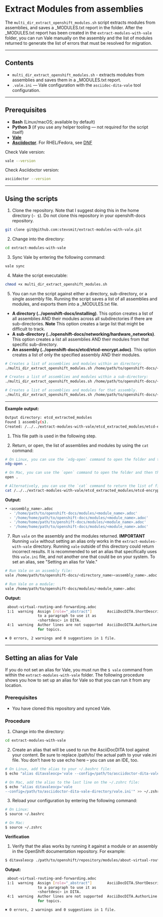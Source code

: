 # Extract Modules from assemblies

The `multi_dir_extract_openshift_modules.sh` script extracts modules from assemblies, and saves a _MODULES.txt report in the folder. After the _MODULES.txt report has been created in the `extract-modules-with-vale` folder, you can run Vale manually on the assembly and the list of modules returned to generate the list of errors that must be resolved for migration.

---

## Contents

- `multi_dir_extract_openshift_modules.sh` - extracts modules from assemblies and saves them in a _MODULES.txt report.
- `.vale.ini` — Vale configuration with the `asciidoc-dita-vale` tool configuration.
---

## Prerequisites

- **Bash** (Linux/macOS; available by default)
- **Python 3** (if you use any helper tooling — not required for the script itself)
- [**Vale**](https://vale.sh/docs/install) 
- [**Asciidoctor**](https://docs.asciidoctor.org/asciidoctor/latest/install/). For RHEL/Fedora, see [DNF](https://docs.asciidoctor.org/asciidoctor/latest/install/linux-packaging/#dnf)

Check Vale version:

```bash
vale --version
```

Check Asciidoctor version:

```bash
asciidoctor --version
```
---

## Using the scripts

1. Clone the repository. Note that I suggest doing this in the home directory (`~ $`). Do not clone this repository in your openshift-docs repository. 

```bash
git clone git@github.com:stevsmit/extract-modules-with-vale.git
```
2. Change into the directory:

```bash
cd extract-modules-with-vale
```
3. Sync Vale by entering the following command:

 ```bash
vale sync
```

4. Make the script executable:
```bash
chmod +x multi_dir_extract_openshift_modules.sh
```
5. You can run the script against either a directory, sub-directory, or a single assembly file. Running the script saves a list of all assemblies and modules, and exports them into a _MODULES.txt file.
- **A directory (../openshift-docs/installing)**. This option creates a list of all assemblies AND their modules across all subdirectories if there are sub-directories. **Note** This option creates a large list that might be difficult to track.
- **A sub-directory (../openshift-docs/networking/hardware_networks)**. This option creates a list all assemblies AND their modules from that specific sub-directory.
- **An assembly (../openshift-docs/etcd/etcd-encrypt.adoc)**. This option creates a list of only the specified assembly AND their modules.

```bash
# Creates a list of assemblies and modules within an directory:
./multi_dir_extract_openshift_modules.sh /home/path/to/openshift-docs/<directory_name>

# Creates a list of assemblies and modules within a sub-directory:
./multi_dir_extract_openshift_modules.sh /home/path/to/openshift-docs/<directory_name>/<sub_directory_name>

# Creates a list of assemblies and modules for that assembly.
./multi_dir_extract_openshift_modules.sh /home/path/to/openshift-docs/<directory_name>/<assembly_name>.adoc
```
---
**Example output:**
```bash
Output directory: etcd_extracted_modules
Found 1 assembly(s).
Created: /../../extract-modules-with-vale/etcd_extracted_modules/etcd-encrypt.adoc_MODULES.txt <1>
```
 1. This file path is used in the following step.

6. Return, or open, the list of assemblies and modules by using the `cat` command:
```bash
# On Linux, you can use the `xdg-open` command to open the folder and then the `_MODULES.txt` file in your text editor:
xdg-open .

# On Mac, you can use the `open` command to open the folder and then the `_MODULES.txt` file in your text editor:
open .

# Alternatively, you can use the `cat` command to return the list of files in the terminal:
cat /../../extract-modules-with-vale/etcd_extracted_modules/etcd-encrypt.adoc_MODULES.txt
 ```
**Output:**
```bash
• <assembly_name>.adoc
  - '/home/path/to/openshift-docs/modules/<module_name>.adoc'
  - '/home/home/path/to/openshift-docs/modules/<module_name>.adoc'
  - '/home/home/path/to/penshift-docs/modules/<module_name>.adoc'
  - '/home/home/path/to/openshift-docs/modules/<module_name>.adoc'
```

7. Run `vale` on the assembly and the modules returned. **IMPORTANT** Running `vale` without setting an alias only works in the `extract-modules-with-vale` directory. Running `vale` outside of this directory could return incorrect results. It is recommended to set an alias that specifically uses this `vale.ini` file, and not another one that could be on your system. To set an alias, see "Setting an alias for Vale."
```bash
# Run Vale on an assembly file:
vale /home/path/to/openshift-docs/<directory_name><assembly_name>.adoc

# Run Vale on a module:
vale /home/path/to/openshift-docs/modules/<module_name>.adoc
```
**Output:**
```bash
 about-virtual-routing-and-forwarding.adoc
 1:1  warning  Assign [role="_abstract"]       AsciiDocDITA.ShortDescription 
               to a paragraph to use it as                                   
               <shortdesc> in DITA.                                          
 4:1  warning  Author lines are not supported  AsciiDocDITA.AuthorLine       
               for topics.                                                   

✖ 0 errors, 2 warnings and 0 suggestions in 1 file.
```
---

## Setting an alias for Vale
If you do not set an alias for Vale, you must run the `$ vale` command from within the `extract-modules-with-vale` folder. The following procedure shows you how to set up an alias for Vale so that you can run it from any location.

### Prerequisites

* You have cloned this repository and synced Vale.

### Procedure

1. Change into the directory:

```bash
cd extract-modules-with-vale
```

2. Create an alias that will be used to run the AsciiDocDITA tool against your content. Be sure to replace /path/to/ the actual path to your vale.ini file. You don’t have to use echo here – you can use an IDE, too.
```bash
# On Linux, add the alias to your ~/.bashrc file:
$ echo "alias ditavaleocp='vale --config=/path/to/asciidoctor-dita-vale-directory/vale.ini'" >> ~/.bashrc

# On Mac, add the alias to the last line on the ~/.zshrc file:
$ echo "alias ditavaleocp='vale 
--config=/path/to/asciidoctor-dita-vale-directory/vale.ini'" >> ~/.zshrc
```

3. Reload your configuration by entering the following command:
```bash
# On Linux:
$ source ~/.bashrc

# On Mac:
$ source ~/.zshrc
```

**Verification**

1. Verify that the alias works by running it against a module or an assembly in the OpenShift documentation repository. For example:
```bash
$ ditavaleocp ./path/to/openshift/repository/modules/about-virtual-routing-and-forwarding.adoc 
```
**Output:**
```bash
 about-virtual-routing-and-forwarding.adoc
 1:1  warning  Assign [role="_abstract"]       AsciiDocDITA.ShortDescription 
               to a paragraph to use it as                                   
               <shortdesc> in DITA.                                          
 4:1  warning  Author lines are not supported  AsciiDocDITA.AuthorLine       
               for topics.                                                   

✖ 0 errors, 2 warnings and 0 suggestions in 1 file.
```
